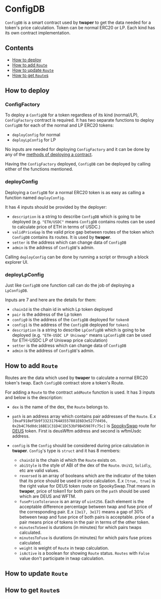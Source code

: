 # ConfigDB

`ConfigDB` is a smart contract used by **twaper** to get the data needed for a token's price calculation. Token can be normal ERC20 or LP. Each kind has its own contract implementation.

## Contents

- [How to deploy](#how-to-deploy)
- [How to add `Route`](#how-to-add-route)
- [How to update `Route`](#how-to-update-route)
- [How to get `Route`s](#how-to-get-routes)

## How to deploy

### ConfigFactory

To deploy a `ConfigDB` for a token regardless of its kind (normal/LP), `ConfigFactory` contract is required. It has two separate functions to deploy `ConfigDB` for each of the normal and LP ERC20 tokens:

- `deployConfig` for normal
- `deployLpConfig` for LP

No inputs are needed for deploying `ConfigFactory` and it can be done by any of the [methods of deploying a contract](https://ethereum.org/en/developers/docs/smart-contracts/deploying/#:~:text=To%20deploy%20a%20smart%20contract,contract%20without%20specifying%20any%20recipient.).

Having the `ConfigFactory` deployed, `ConfigDB` can be deployed by calling either of the functions mentioned.

### deployConfig

Deploying a `ConfigDB` for a normal ERC20 token is as easy as calling a function named `deployConfig`.

It has 4 inputs should be provided by the deployer:

- `description` is a string to describe `ConfigDB` which is going to be deployed (e.g. `"ETH/USDC"` means `ConfigDB` contains routes can be used to calculate price of ETH in terms of USDC.)
- `validPriceGap` is the valid price gap between routes of the token which `ConfigDB` contains its routes. It is used by **twaper**.
- `setter` is the address which can change data of `ConfigDB`
- `admin` is the address of `ConfigDB`'s admin.

Calling `deployConfig` can be done by running a script or through a block explorer UI.

### deployLpConfig

Just like `ConfigDB` one function call can do the job of deploying a `LpConfigDB`.

Inputs are 7 and here are the details for them:

- `chainId` is the chain id in which Lp token deployed
- `pair` is the address of the Lp token
- `config0` is the address of the `ConfigDB` deployed for `token0`
- `config1` is the address of the `ConfigDB` deployed for `token1`
- `description` is a string to describe `LpConfigDB` which is going to be deployed (e.g. `"ETH-USDC LP Uniswap"` means `LpConfigDB` can be used for ETH-USDC LP of Uniswap price calculation)
- `setter` is the address which can change data of `ConfigDB`
- `admin` is the address of `ConfigDB`'s admin.

## How to add `Route`

Routes are the data which used by **twaper** to calculate a normal ERC20 token's twap. Each `ConfigDB` contract store a token's Route.

For adding a `Route` to the contract `addRoute` function is used. It has 3 inputs and below is the description:

- `dex` is the name of the dex, the `Route` belongs to.
- `path` is an address array which contains pair addresses of the `Route`. E.x `[0xaF918eF5b9f33231764A5557881E6D3e5277d456, 0x2b4C76d0dc16BE1C31D4C1DC53bF9B45987Fc75c]` is [SpookySwap](https://spooky.fi/#/) route for [DEUS](https://deus.finance/) token. First is deusWftm address and second is wftmUsdc address.
- `config` is the `Config` should be considered during price calculation in **twaper**. `Config`'s type is `struct` and it has 8 members:

  - `chainId` is the chain id which the `Route` exists on.
  - `abiStyle` is the style of ABI of the dex of the `Route`. `UniV2`, `Solidly`, etc are valid values.
  - `reversed` is an array of booleans which are the indicator of the token that its price should be used in price calculation. E.x `[true, true]` is the right value for DEUS token route on SpookySwap.That means in **twaper**, price of token1 for both pairs on the `path` should be used which are DEUS and WFTM.
  - `fusePriceTolerance` is an array of `uint256`. Each element is the acceptable difference percentage between twap and fuse price of the corresponding pair. E.x `[3e17, 3e17]` means a gap of 30% between twap and fuse price of both pairs is acceptable. price of a pair means price of tokens in the pair in terms of the other token.
  - `minutesToSeed` is durations (in minutes) for which pairs twaps calculated.
  - `minutesToFuse` is durations (in minutes) for which pairs fuse prices calculated.
  - `weight` is weight of `Route` in twap calculation.
  - `isActive` is a boolean for showing `Route` status. `Routes` with `False` value don't participate in twap calculation.
 <!-- Routes can be defined by the `SETTER_ROLE` of the contract. -->

## How to update `Route`

## How to get `Route`s
